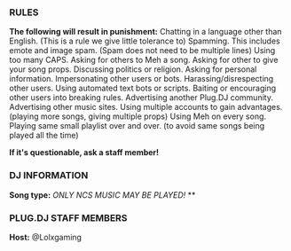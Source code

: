 ### RULES

**The following will result in punishment:**
Chatting in a language other than English. (This is a rule we give little tolerance to)
Spamming. This includes emote and image spam. (Spam does not need to be multiple lines)
Using too many CAPS.
Asking for others to Meh a song.
Asking for other to give your song props.
Discussing politics or religion.
Asking for personal information.
Impersonating other users or bots.
Harassing/disrespecting other users.
Using automated text bots or scripts.
Baiting or encouraging other users into breaking rules.
Advertising another Plug.DJ community.
Advertising other music sites.
Using multiple accounts to gain advantages. (playing more songs, giving multiple props)
Using Meh on every song.
Playing same small playlist over and over. (to avoid same songs being played all the time)

**If it's questionable, ask a staff member!**

### DJ INFORMATION
**Song type:** _ONLY NCS MUSIC MAY BE PLAYED!_
**

### PLUG.DJ STAFF MEMBERS
**Host:** @Lolxgaming
